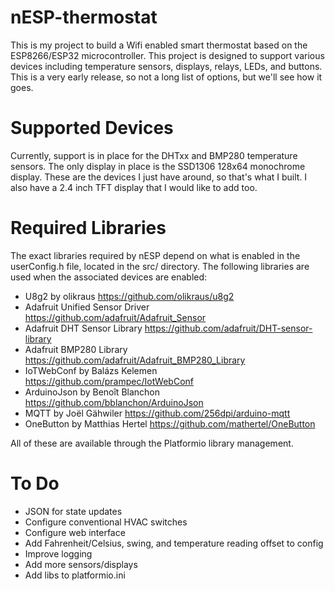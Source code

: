 # nESP-thermostat

This is my project to build a Wifi enabled smart thermostat based on the ESP8266/ESP32 microcontroller. This project is designed to support various devices including temperature sensors, displays, relays, LEDs, and buttons. This is a very early release, so not a long list of options, but we'll see how it goes.

# Supported Devices

Currently, support is in place for the DHTxx and BMP280 temperature sensors. The only display in place is the SSD1306 128x64 monochrome display. These are the devices I just have around, so that's what I built. I also have a 2.4 inch TFT display that I would like to add too.

# Required Libraries

The exact libraries required by nESP depend on what is enabled in the userConfig.h file, located in the src/ directory. The following libraries are used when the associated devices are enabled:

  - U8g2 by olikraus                    https://github.com/olikraus/u8g2
  - Adafruit Unified Sensor Driver      https://github.com/adafruit/Adafruit_Sensor
  - Adafruit DHT Sensor Library         https://github.com/adafruit/DHT-sensor-library
  - Adafruit BMP280 Library             https://github.com/adafruit/Adafruit_BMP280_Library
  - IoTWebConf by Balázs Kelemen        https://github.com/prampec/IotWebConf
  - ArduinoJson by Benoît Blanchon      https://github.com/bblanchon/ArduinoJson
  - MQTT by Joël Gähwiler               https://github.com/256dpi/arduino-mqtt
  - OneButton by Matthias Hertel        https://github.com/mathertel/OneButton
  
All of these are available through the Platformio library management.

# To Do

  - JSON for state updates
  - Configure conventional HVAC switches
  - Configure web interface
  - Add Fahrenheit/Celsius, swing, and temperature reading offset to config
  - Improve logging
  - Add more sensors/displays
  - Add libs to platformio.ini
